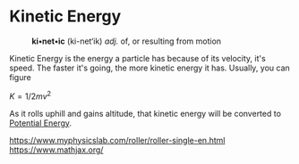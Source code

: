<!--
title: Kinetic Energy
description: Explanation of Kinetic Energy Physics & Mathematics
-->
<meta name="description" content="The quick brown fox jumped over the lazy dog.">
<title>Kinetic Energy</title>
<link rel=stylesheet href=docs.css />
<h1>Kinetic Energy</h1>

<dd>
<b>ki•net•ic</b> (ki-net‘ik) <i>adj.</i> of, or resulting from motion
</dd>


Kinetic Energy is the energy a particle has because of its velocity, it's speed.  The faster it's going, the more kinetic energy it has.  Usually, you can figure

$K = 1/2 m v^2$

<p>As it rolls uphill and gains altitude, that kinetic energy will be converted to <a href=voltageEnergy.html>Potential Energy</a>.


https://www.myphysicslab.com/roller/roller-single-en.html
https://www.mathjax.org/
